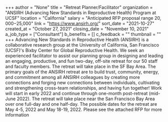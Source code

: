 +++
author = "None"
title = "Retreat Planner/Facilitator"
organization = "ANSIRH (Advancing New Standards in Reproductive Health) Program at UCSF"
location = "California"
salary = "Anticipated RFP proposal range $20,000-$25,000"
link = "https://www.ansirh.org/"
sort_date = "2021-10-27"
created_at = "October 27, 2021"
closing_date = "November 10, 2021"
a_job_type = ["Consultant"]
b_benefits = []
c_feedback = ""
thumbnail = ""
+++
Advancing New Standards in Reproductive Health (ANSIRH) is a collaborative research group at the University of California, San Francisco (UCSF)'s Bixby Center for Global Reproductive Health. We seek an experienced facilitator to assist our planning group in designing and leading an engaging, productive, and fun two-day, off-site retreat for our 50 staff and faculty members. The retreat will take place in the SF Bay Area. The primary goals of the ANSIRH retreat are to build trust, community, energy, and commitment among all ANSIRH colleagues by creating more connections and forging new connections between individuals, cultivating and strengthening cross-team relationships, and having fun together! Work will start in early 2022 and continue through one-month post-retreat (mid-June 2022). The retreat will take place near the San Francisco Bay Area over one full-day and one half-day. The possible dates for the retreat are May 4-5, 2022 and May 18-19, 2022. Please see the attached RFP for more information